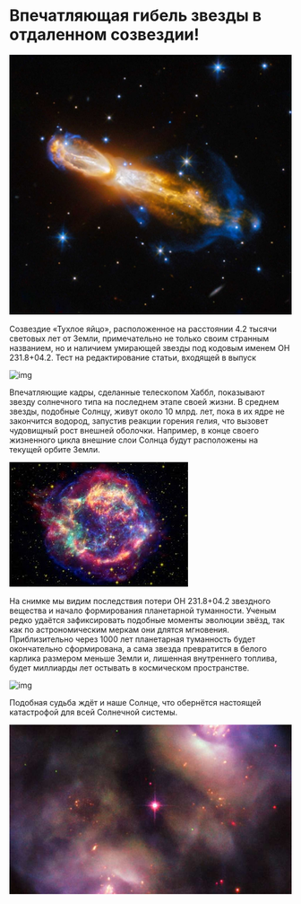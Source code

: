 # Впечатляющая гибель звезды в отдаленном созвездии!

![img](./3DF5D6EF-B814-4416-B942-C633A99EAC4E.jpeg)

Созвездие «Тухлое яйцо», расположенное на расстоянии 4.2 тысячи световых лет от Земли, примечательно не только своим странным названием, но и наличием умирающей звезды под кодовым именем OH 231.8+04.2. Тест на редактирование статьи, входящей в выпуск

![img](https://cdn.ren.tv/cache/1200x630/media/img/50/20/502018686b9adcdd3d7f1017a801e1abc4227646.jpg)

Впечатляющие кадры, сделанные телескопом Хаббл, показывают звезду солнечного типа на последнем этапе своей жизни. В среднем звезды, подобные Солнцу, живут около 10 млрд. лет, пока в их ядре не закончится водород, запустив реакции горения гелия, что вызовет чудовищный рост внешней оболочки. Например, в конце своего жизненного цикла внешние слои Солнца будут расположены на текущей орбите Земли.

![img](./1572%20SN.jpg)

На снимке мы видим последствия потери OH 231.8+04.2 звездного вещества и начало формирования планетарной туманности. Ученым редко удаётся зафиксировать подобные моменты эволюции звёзд, так как по астрономическим меркам они длятся мгновения. Приблизительно через 1000 лет планетарная туманность будет окончательно сформирована, а сама звезда превратится в белого карлика размером меньше Земли и, лишенная внутреннего топлива, будет миллиарды лет остывать в космическом пространстве.

![img](https://xage.ru/media/uploads/2016/09/ngc_2440.jpg)

Подобная судьба ждёт и наше Солнце, что обернётся настоящей катастрофой для всей Солнечной системы.

![img](./45709_5-hubblecaptur1.jpg)